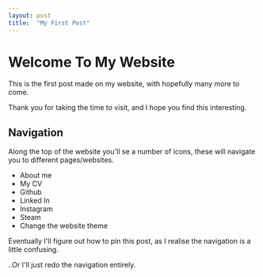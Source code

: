 ```yaml
---
layout: post
title:  "My First Post"
---
```


# Welcome To My Website

This is the first post made on my website, with hopefully many more to come. 

Thank you for taking the time to visit, and I hope you find this interesting. 

## Navigation

Along the top of the website you'll se a number of icons, these will navigate you to different pages/websites. 
<ul>
<li>About me</li>
<li>My CV</li>
<li>Github</li>
<li>Linked In</li>
<li>Instagram</li>
<li>Steam</li>
<li>Change the website theme</li>
</ul>

Eventually I'll figure out how to pin this post, as I realise the navigation is a little confusing.

..Or I'll just redo the navigation entirely.